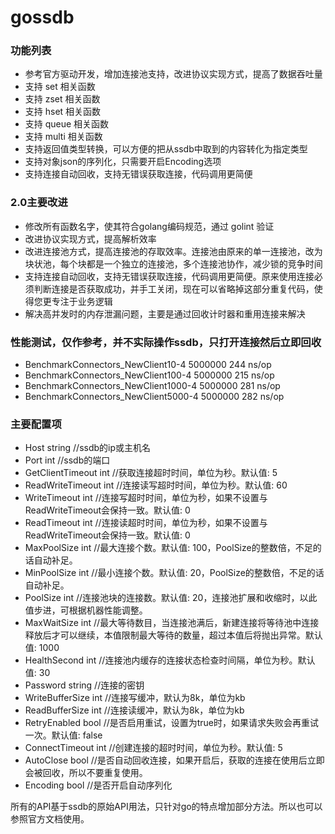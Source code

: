 # gossdb

### 功能列表

* 参考官方驱动开发，增加连接池支持，改进协议实现方式，提高了数据吞吐量
* 支持 set 相关函数
* 支持 zset 相关函数
* 支持 hset 相关函数
* 支持 queue 相关函数
* 支持 multi 相关函数
* 支持返回值类型转换，可以方便的把从ssdb中取到的内容转化为指定类型
* 支持对象json的序列化，只需要开启Encoding选项
* 支持连接自动回收，支持无错误获取连接，代码调用更简便

### 2.0主要改进

* 修改所有函数名字，使其符合golang编码规范，通过 golint 验证
* 改进协议实现方式，提高解析效率
* 改进连接池方式，提高连接池的存取效率。连接池由原来的单一连接池，改为块状池，每个块都是一个独立的连接池，多个连接池协作，减少锁的竞争时间
* 支持连接自动回收，支持无错误获取连接，代码调用更简便。原来使用连接必须判断连接是否获取成功，并手工关闭，现在可以省略掉这部分重复代码，使得您更专注于业务逻辑
* 解决高并发时的内存泄漏问题，主要是通过回收计时器和重用连接来解决

### 性能测试，仅作参考，并不实际操作ssdb，只打开连接然后立即回收

* BenchmarkConnectors_NewClient10-4   	     5000000	       244 ns/op
* BenchmarkConnectors_NewClient100-4     	 5000000	       215 ns/op
* BenchmarkConnectors_NewClient1000-4   	 5000000	       281 ns/op
* BenchmarkConnectors_NewClient5000-4   	 5000000	       282 ns/op

### 主要配置项

* Host string //ssdb的ip或主机名
* Port int //ssdb的端口
* GetClientTimeout int //获取连接超时时间，单位为秒。默认值: 5
* ReadWriteTimeout int //连接读写超时时间，单位为秒。默认值: 60
* WriteTimeout int //连接写超时时间，单位为秒，如果不设置与ReadWriteTimeout会保持一致。默认值: 0
* ReadTimeout int //连接读超时时间，单位为秒，如果不设置与ReadWriteTimeout会保持一致。默认值: 0
* MaxPoolSize int //最大连接个数。默认值: 100，PoolSize的整数倍，不足的话自动补足。
* MinPoolSize int //最小连接个数。默认值: 20，PoolSize的整数倍，不足的话自动补足。
* PoolSize int //连接池块的连接数。默认值: 20，连接池扩展和收缩时，以此值步进，可根据机器性能调整。
* MaxWaitSize int //最大等待数目，当连接池满后，新建连接将等待池中连接释放后才可以继续，本值限制最大等待的数量，超过本值后将抛出异常。默认值: 1000
* HealthSecond int //连接池内缓存的连接状态检查时间隔，单位为秒。默认值: 30
* Password string //连接的密钥
* WriteBufferSize int //连接写缓冲，默认为8k，单位为kb
* ReadBufferSize int //连接读缓冲，默认为8k，单位为kb
* RetryEnabled bool //是否启用重试，设置为true时，如果请求失败会再重试一次。默认值: false
* ConnectTimeout int //创建连接的超时时间，单位为秒。默认值: 5
* AutoClose bool //是否自动回收连接，如果开启后，获取的连接在使用后立即会被回收，所以不要重复使用。
* Encoding bool //是否开启自动序列化

所有的API基于ssdb的原始API用法，只针对go的特点增加部分方法。所以也可以参照官方文档使用。
